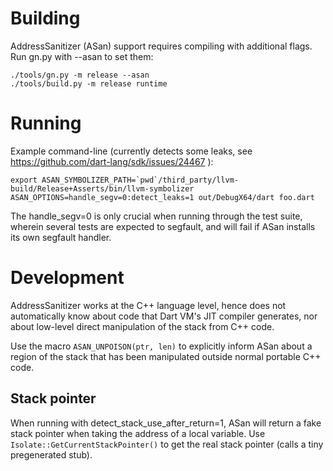 # Building #

AddressSanitizer (ASan) support requires compiling with additional flags. Run gn.py with --asan to set them:

    ./tools/gn.py -m release --asan
    ./tools/build.py -m release runtime

# Running #

Example command-line (currently detects some leaks, see https://github.com/dart-lang/sdk/issues/24467 ):

    export ASAN_SYMBOLIZER_PATH=`pwd`/third_party/llvm-build/Release+Asserts/bin/llvm-symbolizer
    ASAN_OPTIONS=handle_segv=0:detect_leaks=1 out/DebugX64/dart foo.dart

The handle_segv=0 is only crucial when running through the test suite, wherein several tests are expected to segfault, and will fail if ASan installs its own segfault handler.

# Development #

AddressSanitizer works at the C++ language level, hence does not automatically know about code that Dart VM's JIT compiler generates, nor about low-level direct manipulation of the stack from C++ code.

Use the macro `ASAN_UNPOISON(ptr, len)` to explicitly inform ASan about a region of the stack that has been manipulated outside normal portable C++ code.

## Stack pointer ##

When running with detect_stack_use_after_return=1, ASan will return a fake stack pointer when taking the address of a local variable. Use `Isolate::GetCurrentStackPointer()` to get the real stack pointer (calls a tiny pregenerated stub).